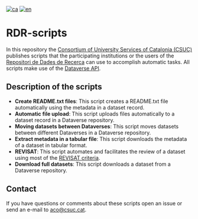 [![ca](https://img.shields.io/badge/lang-ca-yellow.svg)](https://github.com/clarallebot/test_readme_scriptsCSUC/blob/main/README.md)
[![en](https://img.shields.io/badge/lang-en-red.svg)](https://github.com/clarallebot/test_readme_scriptsCSUC/blob/main/README.en.md)

# RDR-scripts
In this repository the [Consortium of University Services of Catalonia (CSUC)](https://www.csuc.cat/en) publishes scripts that the participating institutions or the users of the [Repositori de Dades de Recerca](https://dataverse.csuc.cat/) can use to accomplish automatic tasks. All scripts make use of the [Dataverse API](https://guides.dataverse.org/en/latest/api/). 

## Description of the scripts

- **Create README.txt files**: This script creates a README.txt file automatically using the metadata in a dataset record.
- **Automatic file upload**: This script uploads files automatically to a dataset record in a Dataverse repository.
- **Moving datasets between Dataverses**: This script moves datasets between different Dataverses in a Dataverse repository.
- **Extract metadata in a tabular file**: This script downloads the metadata of a dataset in tabular format.
- **REVISAT**: This script automates and facilitates the review of a dataset using most of the [REVISAT criteria](https://confluence.csuc.cat/display/RDM/REVISAT).
- **Download full datasets**: This script downloads a dataset from a Dataverse repository.

## Contact
If you have questions or comments about these scripts open an issue or send an e-mail to <aco@csuc.cat>.
